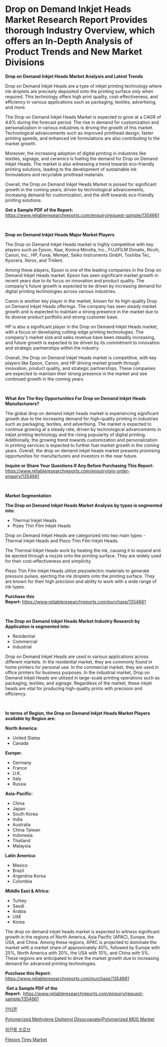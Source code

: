 <p><h1>Drop on Demand Inkjet Heads Market Research Report Provides thorough Industry Overview, which offers an In-Depth Analysis of Product Trends and New Market Divisions</h1></p><p><strong>Drop on Demand Inkjet Heads Market Analysis and Latest Trends</strong></p>
<p><p>Drop on Demand Inkjet Heads are a type of inkjet printing technology where ink droplets are precisely deposited onto the printing surface only when required. This technology offers high print quality, cost-effectiveness, and efficiency in various applications such as packaging, textiles, advertising, and more.</p><p>The Drop on Demand Inkjet Heads Market is expected to grow at a CAGR of 4.6% during the forecast period. The rise in demand for customization and personalization in various industries is driving the growth of this market. Technological advancements such as improved printhead design, faster printing speeds, and enhanced ink formulations are also contributing to the market growth.</p><p>Moreover, the increasing adoption of digital printing in industries like textiles, signage, and ceramics is fueling the demand for Drop on Demand Inkjet Heads. The market is also witnessing a trend towards eco-friendly printing solutions, leading to the development of sustainable ink formulations and recyclable printhead materials.</p><p>Overall, the Drop on Demand Inkjet Heads Market is poised for significant growth in the coming years, driven by technological advancements, increasing demand for customization, and the shift towards eco-friendly printing solutions.</p></p>
<p><strong>Get a Sample PDF of the Report:&nbsp;</strong> <a href="https://www.reliableresearchreports.com/enquiry/request-sample/1354661">https://www.reliableresearchreports.com/enquiry/request-sample/1354661</a></p>
<p>&nbsp;</p>
<p><strong>Drop on Demand Inkjet Heads Major Market Players</strong></p>
<p><p>The Drop on Demand Inkjet Heads market is highly competitive with key players such as Epson, Xaar, Konica Minolta, Inc., FUJIFILM Dimatix, Ricoh, Canon, Inc., HP, Funai, Memjet, Seiko Instruments GmbH, Toshiba Tec, Kyocera, Xerox, and Trident.</p><p>Among these players, Epson is one of the leading companies in the Drop on Demand Inkjet Heads market. Epson has seen significant market growth in recent years due to its focus on innovation and product quality. The company's future growth is expected to be driven by increasing demand for digital printing technologies across various industries.</p><p>Canon is another key player in the market, known for its high-quality Drop on Demand Inkjet Heads offerings. The company has seen steady market growth and is expected to maintain a strong presence in the market due to its diverse product portfolio and strong customer base.</p><p>HP is also a significant player in the Drop on Demand Inkjet Heads market, with a focus on developing cutting-edge printing technologies. The company's market size and sales revenue have been steadily increasing, and future growth is expected to be driven by its commitment to innovation and strategic partnerships within the industry.</p><p>Overall, the Drop on Demand Inkjet Heads market is competitive, with key players like Epson, Canon, and HP driving market growth through innovation, product quality, and strategic partnerships. These companies are expected to maintain their strong presence in the market and see continued growth in the coming years.</p></p>
<p>&nbsp;</p>
<p><strong>What Are The Key Opportunities For Drop on Demand Inkjet Heads Manufacturers?</strong></p>
<p><p>The global drop on demand inkjet heads market is experiencing significant growth due to the increasing demand for high-quality printing in industries such as packaging, textiles, and advertising. The market is expected to continue growing at a steady rate, driven by technological advancements in inkjet printing technology and the rising popularity of digital printing. Additionally, the growing trend towards customization and personalization in printing services is expected to further fuel market growth in the coming years. Overall, the drop on demand inkjet heads market presents promising opportunities for manufacturers and investors in the near future.</p></p>
<p><strong>Inquire or Share Your Questions If Any Before Purchasing This Report:</strong> <a href="https://www.reliableresearchreports.com/enquiry/pre-order-enquiry/1354661">https://www.reliableresearchreports.com/enquiry/pre-order-enquiry/1354661</a></p>
<p>&nbsp;</p>
<p><strong>Market Segmentation</strong></p>
<p><strong>The Drop on Demand Inkjet Heads Market Analysis by types is segmented into:</strong></p>
<p><ul><li>Thermal Inkjet Heads</li><li>Pizeo Thin Film Inkjet Heads</li></ul></p>
<p><p>Drop on Demand Inkjet Heads are categorized into two main types - Thermal Inkjet Heads and Piezo Thin Film Inkjet Heads.</p><p>The Thermal Inkjet Heads work by heating the ink, causing it to expand and be ejected through a nozzle onto the printing surface. They are widely used for their cost-effectiveness and simplicity.</p><p>Piezo Thin Film Inkjet Heads utilize piezoelectric materials to generate pressure pulses, ejecting the ink droplets onto the printing surface. They are known for their high precision and ability to work with a wide range of ink types.</p></p>
<p><strong>Purchase this Report:&nbsp;</strong><a href="https://www.reliableresearchreports.com/purchase/1354661">https://www.reliableresearchreports.com/purchase/1354661</a></p>
<p>&nbsp;</p>
<p><strong>The Drop on Demand Inkjet Heads Market Industry Research by Application is segmented into:</strong></p>
<p><ul><li>Residential</li><li>Commercial</li><li>Industrial</li></ul></p>
<p><p>Drop on Demand Inkjet Heads are used in various applications across different markets. In the residential market, they are commonly found in home printers for personal use. In the commercial market, they are used in office printers for business purposes. In the industrial market, Drop on Demand Inkjet Heads are utilized in large-scale printing operations such as packaging, textiles, and signage. Regardless of the market, these inkjet heads are vital for producing high-quality prints with precision and efficiency.</p></p>
<p>&nbsp;</p>
<p><strong>In terms of Region, the Drop on Demand Inkjet Heads Market Players available by Region are:</strong></p>
<p>
    <p> <strong> North America: </strong>
        <ul>
            <li>United States</li>
            <li>Canada</li>
        </ul>
        </p> 
    <p> <strong> Europe: </strong>
        <ul>
            <li>Germany</li>
            <li>France</li>
            <li>U.K.</li>
            <li>Italy</li>
            <li>Russia</li>
        </ul>
        </p> 
    <p> <strong> Asia-Pacific: </strong>
        <ul>
            <li>China</li>
            <li>Japan</li>
            <li>South Korea</li>
            <li>India</li>
            <li>Australia</li>
            <li>China Taiwan</li>
            <li>Indonesia</li>
            <li>Thailand</li>
            <li>Malaysia</li>
        </ul>
        </p> 
    <p> <strong> Latin America: </strong>
        <ul>
            <li>Mexico</li>
            <li>Brazil</li>
            <li>Argentina Korea</li>
            <li>Colombia</li>
        </ul>
        </p> 
    <p> <strong> Middle East & Africa: </strong>
        <ul>
            <li>Turkey</li>
            <li>Saudi</li>
            <li>Arabia</li>
            <li>UAE</li>
            <li>Korea</li>
        </ul>
    </p>
    </p>
<p><p>The drop on demand inkjet heads market is expected to witness significant growth in the regions of North America, Asia Pacific (APAC), Europe, the USA, and China. Among these regions, APAC is projected to dominate the market with a market share of approximately 40%, followed by Europe with 25%, North America with 20%, the USA with 10%, and China with 5%. These regions are anticipated to drive the market growth due to increasing demand for advanced printing technologies.</p></p>
<p><strong>Purchase this Report: </strong><a href="https://www.reliableresearchreports.com/purchase/1354661">https://www.reliableresearchreports.com/purchase/1354661</a></p>
<p>&nbsp;<strong>Get a Sample PDF of the Report:&nbsp;&nbsp;</strong><a href="https://www.reliableresearchreports.com/enquiry/request-sample/1354661">https://www.reliableresearchreports.com/enquiry/request-sample/1354661</a></p>
<p><strong></strong></p>
<p><p><a href="https://medium.com/@midge5687567/%EC%95%88%ED%8B%B0%EB%AA%A8%EB%8B%88-%EC%8B%9C%EC%9E%A5-%EC%A1%B0%EC%82%AC-%EB%B3%B4%EA%B3%A0%EC%84%9C-%EA%B7%B8-%EC%97%AD%EC%82%AC-%EB%B0%8F-2024%EB%85%84%EB%B6%80%ED%84%B0-2031%EB%85%84%EA%B9%8C%EC%A7%80%EC%9D%98-%EC%98%88%EC%B8%A1-51996f4e3e3f">안티몬</a></p><p><a href="https://www.linkedin.com/pulse/polymerized-methylene-diphenyl-diisocyanatepolymerized-mdi-market-rr0wc?trackingId=8Jc3yy2xnDqsdIf4pe3aQQ%3D%3D">Polymerized Methylene Diphenyl Diisocyanate(Polymerized MDI) Market</a></p><p><a href="https://github.com/crfsywufhm81415/Market-Research-Report-List-1/blob/main/151656612799.md">와전류 프로브</a></p><p><a href="https://www.linkedin.com/pulse/global-flexion-tires-market-size-trends-insights-projections-hxglc?trackingId=6jp6E0QavpLLRauzyRaUwg%3D%3D">Flexion Tires Market</a></p></p>